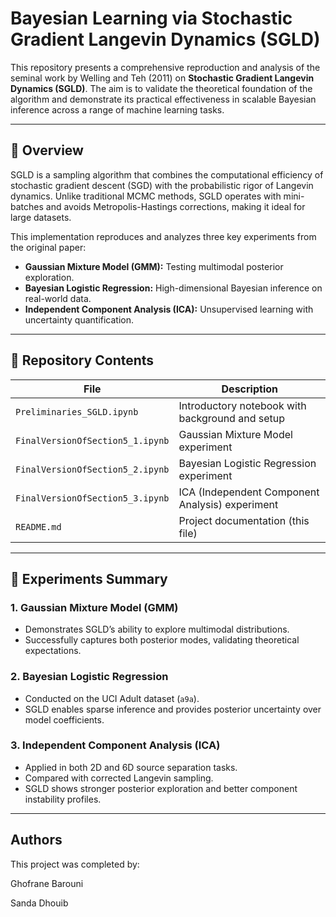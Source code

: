 # Bayesian Learning via Stochastic Gradient Langevin Dynamics (SGLD)

This repository presents a comprehensive reproduction and analysis of the seminal work by Welling and Teh (2011) on **Stochastic Gradient Langevin Dynamics (SGLD)**. The aim is to validate the theoretical foundation of the algorithm and demonstrate its practical effectiveness in scalable Bayesian inference across a range of machine learning tasks.

---

## 📄 Overview

SGLD is a sampling algorithm that combines the computational efficiency of stochastic gradient descent (SGD) with the probabilistic rigor of Langevin dynamics. Unlike traditional MCMC methods, SGLD operates with mini-batches and avoids Metropolis-Hastings corrections, making it ideal for large datasets.

This implementation reproduces and analyzes three key experiments from the original paper:

- **Gaussian Mixture Model (GMM):** Testing multimodal posterior exploration.
- **Bayesian Logistic Regression:** High-dimensional Bayesian inference on real-world data.
- **Independent Component Analysis (ICA):** Unsupervised learning with uncertainty quantification.

---

## 📁 Repository Contents

| File | Description |
|------|-------------|
| `Preliminaries_SGLD.ipynb` | Introductory notebook with background and setup |
| `FinalVersionOfSection5_1.ipynb` | Gaussian Mixture Model experiment |
| `FinalVersionOfSection5_2.ipynb` | Bayesian Logistic Regression experiment |
| `FinalVersionOfSection5_3.ipynb` | ICA (Independent Component Analysis) experiment |
| `README.md` | Project documentation (this file) |


---

## 🔬 Experiments Summary

### 1. Gaussian Mixture Model (GMM)
- Demonstrates SGLD’s ability to explore multimodal distributions.
- Successfully captures both posterior modes, validating theoretical expectations.

### 2. Bayesian Logistic Regression
- Conducted on the UCI Adult dataset (`a9a`).
- SGLD enables sparse inference and provides posterior uncertainty over model coefficients.

### 3. Independent Component Analysis (ICA)
- Applied in both 2D and 6D source separation tasks.
- Compared with corrected Langevin sampling.
- SGLD shows stronger posterior exploration and better component instability profiles.

---

## Authors
This project was completed by:

Ghofrane Barouni

Sanda Dhouib
